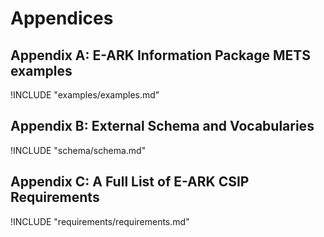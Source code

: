 
# Appendices

## Appendix A: E-ARK Information Package METS examples

!INCLUDE "examples/examples.md"

## Appendix B: External Schema and Vocabularies

!INCLUDE "schema/schema.md"

## Appendix C: A Full List of E-ARK CSIP Requirements

!INCLUDE "requirements/requirements.md"
